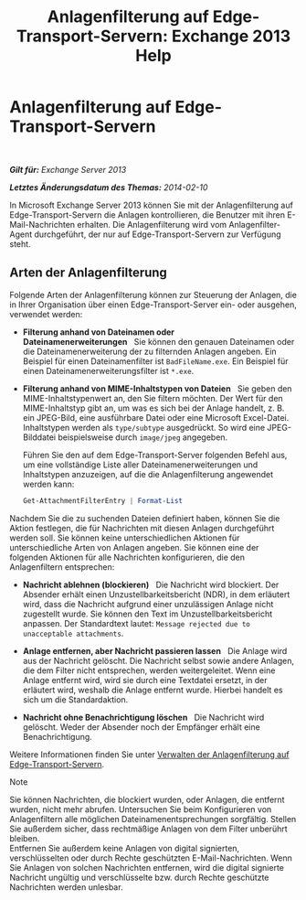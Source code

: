 ﻿---
title: 'Anlagenfilterung auf Edge-Transport-Servern: Exchange 2013 Help'
TOCTitle: Anlagenfilterung auf Edge-Transport-Servern
ms:assetid: be39a181-c82e-41f5-8846-085bf1f84164
ms:mtpsurl: https://technet.microsoft.com/de-de/library/Bb124399(v=EXCHG.150)
ms:contentKeyID: 60828923
ms.date: 04/24/2018
mtps_version: v=EXCHG.150
ms.translationtype: HT
---

# Anlagenfilterung auf Edge-Transport-Servern

 

_**Gilt für:** Exchange Server 2013_

_**Letztes Änderungsdatum des Themas:** 2014-02-10_

In Microsoft Exchange Server 2013 können Sie mit der Anlagenfilterung auf Edge-Transport-Servern die Anlagen kontrollieren, die Benutzer mit ihren E-Mail-Nachrichten erhalten. Die Anlagenfilterung wird vom Anlagenfilter-Agent durchgeführt, der nur auf Edge-Transport-Servern zur Verfügung steht.

## Arten der Anlagenfilterung

Folgende Arten der Anlagenfilterung können zur Steuerung der Anlagen, die in Ihrer Organisation über einen Edge-Transport-Server ein- oder ausgehen, verwendet werden:

  - **Filterung anhand von Dateinamen oder Dateinamenerweiterungen**   Sie können den genauen Dateinamen oder die Dateinamenerweiterung der zu filternden Anlagen angeben. Ein Beispiel für einen Dateinamenfilter ist `BadFileName.exe`. Ein Beispiel für einen Dateinamenerweiterungsfilter ist `*.exe`.

  - **Filterung anhand von MIME-Inhaltstypen von Dateien**   Sie geben den MIME-Inhaltstypenwert an, den Sie filtern möchten. Der Wert für den MIME-Inhaltstyp gibt an, um was es sich bei der Anlage handelt, z. B. ein JPEG-Bild, eine ausführbare Datei oder eine Microsoft Excel-Datei. Inhaltstypen werden als `type/subtype` ausgedrückt. So wird eine JPEG-Bilddatei beispielsweise durch `image/jpeg` angegeben.
    
    Führen Sie den auf dem Edge-Transport-Server folgenden Befehl aus, um eine vollständige Liste aller Dateinamenerweiterungen und Inhaltstypen anzuzeigen, auf die die Anlagenfilterung angewendet werden kann:
    
    ```powershell
    Get-AttachmentFilterEntry | Format-List
    ```

Nachdem Sie die zu suchenden Dateien definiert haben, können Sie die Aktion festlegen, die für Nachrichten mit diesen Anlagen durchgeführt werden soll. Sie können keine unterschiedlichen Aktionen für unterschiedliche Arten von Anlagen angeben. Sie können eine der folgenden Aktionen für alle Nachrichten konfigurieren, die den Anlagenfiltern entsprechen:

  - **Nachricht ablehnen (blockieren)**   Die Nachricht wird blockiert. Der Absender erhält einen Unzustellbarkeitsbericht (NDR), in dem erläutert wird, dass die Nachricht aufgrund einer unzulässigen Anlage nicht zugestellt wurde. Sie können den Text im Unzustellbarkeitsbericht anpassen. Der Standardtext lautet: `Message rejected due to unacceptable attachments`.

  - **Anlage entfernen, aber Nachricht passieren lassen**   Die Anlage wird aus der Nachricht gelöscht. Die Nachricht selbst sowie andere Anlagen, die dem Filter nicht entsprechen, werden weitergeleitet. Wenn eine Anlage entfernt wird, wird sie durch eine Textdatei ersetzt, in der erläutert wird, weshalb die Anlage entfernt wurde. Hierbei handelt es sich um die Standardaktion.

  - **Nachricht ohne Benachrichtigung löschen**   Die Nachricht wird gelöscht. Weder der Absender noch der Empfänger erhält eine Benachrichtigung.

Weitere Informationen finden Sie unter [Verwalten der Anlagenfilterung auf Edge-Transport-Servern](manage-attachment-filtering-on-edge-transport-servers-exchange-2013-help.md).


> [!NOTE]
> Sie können Nachrichten, die blockiert wurden, oder Anlagen, die entfernt wurden, nicht mehr abrufen. Untersuchen Sie beim Konfigurieren von Anlagenfiltern alle möglichen Dateinamenentsprechungen sorgfältig. Stellen Sie außerdem sicher, dass rechtmäßige Anlagen von dem Filter unberührt bleiben.<BR>Entfernen Sie außerdem keine Anlagen von digital signierten, verschlüsselten oder durch Rechte geschützten E-Mail-Nachrichten. Wenn Sie Anlagen von solchen Nachrichten entfernen, wird die digital signierte Nachricht ungültig und verschlüsselte bzw. durch Rechte geschützte Nachrichten werden unlesbar.


